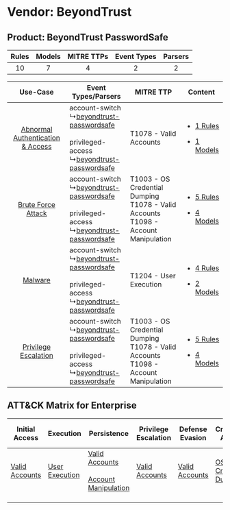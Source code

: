Vendor: BeyondTrust
===================
Product: BeyondTrust PasswordSafe
---------------------------------
| Rules | Models | MITRE TTPs | Event Types | Parsers |
|:-----:|:------:|:----------:|:-----------:|:-------:|
|  10   |   7    |     4      |      2      |    2    |

|    Use-Case    | Event Types/Parsers    | MITRE TTP    | Content    |
|:----:| ---- | ---- | ---- |
| [Abnormal Authentication & Access](../../../UseCases/uc_abnormal_authentication_&_access.md) |  account-switch<br> ↳[beyondtrust-passwordsafe](Ps/pC_beyondtrustpasswordsafe.md)<br><br> privileged-access<br> ↳[beyondtrust-passwordsafe](Ps/pC_beyondtrustpasswordsafe.md)<br> | T1078 - Valid Accounts<br>    | [<ul><li>1 Rules</li></ul><ul><li>1 Models</li></ul>](RM/r_m_beyondtrust_beyondtrust_passwordsafe_Abnormal_Authentication_&_Access.md) |
|    [Brute Force Attack](../../../UseCases/uc_brute_force_attack.md)    |  account-switch<br> ↳[beyondtrust-passwordsafe](Ps/pC_beyondtrustpasswordsafe.md)<br><br> privileged-access<br> ↳[beyondtrust-passwordsafe](Ps/pC_beyondtrustpasswordsafe.md)<br> | T1003 - OS Credential Dumping<br>T1078 - Valid Accounts<br>T1098 - Account Manipulation<br> | [<ul><li>5 Rules</li></ul><ul><li>4 Models</li></ul>](RM/r_m_beyondtrust_beyondtrust_passwordsafe_Brute_Force_Attack.md)    |
|    [Malware](../../../UseCases/uc_malware.md)    |  account-switch<br> ↳[beyondtrust-passwordsafe](Ps/pC_beyondtrustpasswordsafe.md)<br><br> privileged-access<br> ↳[beyondtrust-passwordsafe](Ps/pC_beyondtrustpasswordsafe.md)<br> | T1204 - User Execution<br>    | [<ul><li>4 Rules</li></ul><ul><li>2 Models</li></ul>](RM/r_m_beyondtrust_beyondtrust_passwordsafe_Malware.md)    |
|    [Privilege Escalation](../../../UseCases/uc_privilege_escalation.md)    |  account-switch<br> ↳[beyondtrust-passwordsafe](Ps/pC_beyondtrustpasswordsafe.md)<br><br> privileged-access<br> ↳[beyondtrust-passwordsafe](Ps/pC_beyondtrustpasswordsafe.md)<br> | T1003 - OS Credential Dumping<br>T1078 - Valid Accounts<br>T1098 - Account Manipulation<br> | [<ul><li>5 Rules</li></ul><ul><li>4 Models</li></ul>](RM/r_m_beyondtrust_beyondtrust_passwordsafe_Privilege_Escalation.md)    |

ATT&CK Matrix for Enterprise
----------------------------
| Initial Access                                                      | Execution                                                           | Persistence                                                                                                                                  | Privilege Escalation                                                | Defense Evasion                                                     | Credential Access                                                          | Discovery | Lateral Movement | Collection | Command and Control | Exfiltration | Impact |
| ------------------------------------------------------------------- | ------------------------------------------------------------------- | -------------------------------------------------------------------------------------------------------------------------------------------- | ------------------------------------------------------------------- | ------------------------------------------------------------------- | -------------------------------------------------------------------------- | --------- | ---------------- | ---------- | ------------------- | ------------ | ------ |
| [Valid Accounts](https://attack.mitre.org/techniques/T1078)<br><br> | [User Execution](https://attack.mitre.org/techniques/T1204)<br><br> | [Valid Accounts](https://attack.mitre.org/techniques/T1078)<br><br>[Account Manipulation](https://attack.mitre.org/techniques/T1098)<br><br> | [Valid Accounts](https://attack.mitre.org/techniques/T1078)<br><br> | [Valid Accounts](https://attack.mitre.org/techniques/T1078)<br><br> | [OS Credential Dumping](https://attack.mitre.org/techniques/T1003)<br><br> |           |                  |            |                     |              |        |
